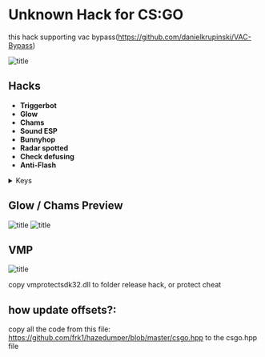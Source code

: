 # Unknown Hack for CS:GO
this hack supporting vac bypass(https://github.com/danielkrupinski/VAC-Bypass)

![title](https://github.com/carterrrj/unknownhack/blob/main/screensht.PNG)

## Hacks
*   **Triggerbot**
*   **Glow**
*   **Chams**
*   **Sound ESP**
*   **Bunnyhop**
*   **Radar spotted**
*   **Check defusing**
*   **Anti-Flash**

<details>
<summary>Keys</summary>
  
  [NUM1] - Anti-Flash
  
  [NUM2] - Radar Hack
  
  [NUM3] - Draw Chams
  
  [NUM4] - TriggerBot // alt key holding to work bot
  
  [NUM5] - Check Defusing
  
  [NUM6] - Glow
  
  [NUM7] - Bunnyhop
  
  [NUM8] - Sound esp
  
  [F11] - Unload Hack
  
</details>

## Glow / Chams Preview
![title](https://github.com/carterrrj/unknownhack/blob/main/chams.jpg)
![title](https://github.com/carterrrj/unknownhack/blob/main/glow%20%26%20chams.png)

## VMP
![title](https://github.com/carterrrj/unknownhack/blob/main/12515.PNG)

copy vmprotectsdk32.dll to folder release hack, or protect cheat

## how update offsets?:

copy all the code from this file: https://github.com/frk1/hazedumper/blob/master/csgo.hpp
to the csgo.hpp file




